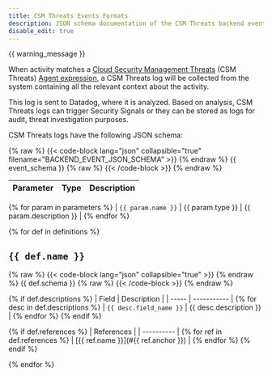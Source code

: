 ```yaml
---
title: CSM Threats Events Formats
description: JSON schema documentation of the CSM Threats backend event
disable_edit: true
---
```


{{ warning_message }}

When activity matches a [Cloud Security Management Threats][1] (CSM Threats) [Agent expression][2], a CSM Threats log will be collected from the system containing all the relevant context about the activity.

This log is sent to Datadog, where it is analyzed. Based on analysis, CSM Threats logs can trigger Security Signals or they can be stored as logs for audit, threat investigation purposes.

CSM Threats logs have the following JSON schema:

{% raw %}
{{< code-block lang="json" collapsible="true" filename="BACKEND_EVENT_JSON_SCHEMA" >}}
{% endraw %}
{{ event_schema }}
{% raw %}
{{< /code-block >}}
{% endraw %}

| Parameter | Type | Description |
| --------- | ---- | ----------- |
{% for param in parameters %}
| `{{ param.name }}` | {{ param.type }} | {{ param.description }} |
{% endfor %}

{% for def in definitions %}
## `{{ def.name }}`

{% raw %}
{{< code-block lang="json" collapsible="true" >}}
{% endraw %}
{{ def.schema }}
{% raw %}
{{< /code-block >}}
{% endraw %}

{% if def.descriptions %}
| Field | Description |
| ----- | ----------- |
{% for desc in def.descriptions %}
| `{{ desc.field_name }}` | {{ desc.description }} |
{% endfor %}
{% endif %}

{% if def.references %}
| References |
| ---------- |
{% for ref in def.references %}
| [{{ ref.name }}](#{{ ref.anchor }}) |
{% endfor %}
{% endif %}

{% endfor %}

[1]: /security/threats/
[2]: /security/threats/agent_expressions
